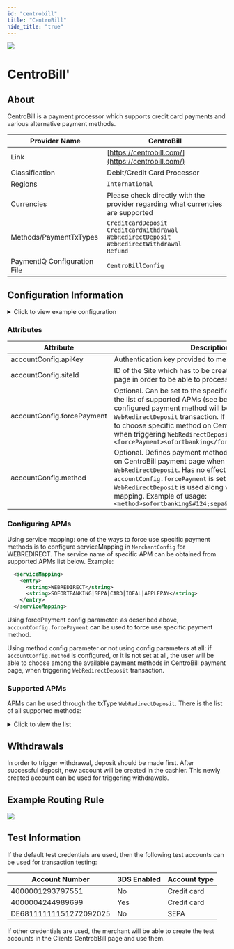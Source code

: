 ```yaml
--- 
id: "centrobill"
title: "CentroBill"
hide_title: "true"
---
```


![](/img/providers/logos/centrobill.png)

# CentroBill'
## About
CentroBill is a payment processor which supports credit card payments and various alternative payment methods.

| Provider Name                | CentroBill                                                                                                               |
|------------------------------|--------------------------------------------------------------------------------------------------------------------------|
| Link                         | [https://centrobill.com/](https://centrobill.com/)                                                                       |
| Classification               | Debit/Credit Card Processor                                                                                              |
| Regions                      | `International`                                                                                                          |
| Currencies                   | Please check directly with the provider regarding what currencies are supported                                          |
| Methods/PaymentTxTypes       | `CreditcardDeposit` <br/> `CreditcardWithdrawal` <br/> `WebRedirectDeposit` <br/> `WebRedirectWithdrawal` <br/> `Refund` |
| PaymentIQ Configuration File | `CentroBillConfig`                                                                                                       |

## Configuration Information

<details>
<summary>Click to view example configuration</summary>
<br/>

```xml
<com.devcode.paymentiq.integration.centrobill.CentroBillConfig>
    <enabled>true</enabled>
    <testMode>true</testMode>
    <useViqProxy>true</useViqProxy>
    <accounts>
        <entry>
            <string>DEFAULT</string>
            <account>
                <apiKey>??</apiKey>
                <siteId>??</siteId>
            </account>
        </entry>
    </accounts>
    <defaultDescriptor>DevCode payment</defaultDescriptor>
</com.devcode.paymentiq.integration.centrobill.CentroBillConfig>
```

</details>

### Attributes
| Attribute                  | Description                                                                                                                                                                                                                                                                                                                                                                         |
|----------------------------|-------------------------------------------------------------------------------------------------------------------------------------------------------------------------------------------------------------------------------------------------------------------------------------------------------------------------------------------------------------------------------------|
| accountConfig.apiKey       | Authentication key provided to merchant by CentroBill.                                                                                                                                                                                                                                                                                                                              |
| accountConfig.siteId       | ID of the Site which has to be created on CentroBill clients page in order to be able to process payments.                                                                                                                                                                                                                                                                          |
| accountConfig.forcePayment | Optional. Can be set to the specific payment method from the list of supported APMs (see below). If set, the configured payment method will be used for `WebRedirectDeposit`  transaction. If not set, user will be able to choose specific method on CentroBill payment page, when triggering `WebRedirectDeposit`. Example of usage: `<forcePayment>sofortbanking</forcePayment>` |
| accountConfig.method       | Optional. Defines payment methods which can be shown on CentroBill payment page when triggering `WebRedirectDeposit`. Has no effect if `accountConfig.forcePayment` is set or the `WebRedirectDeposit` is used along with the service mapping. Example of usage: `<method>sofortbanking&#124;sepa&#124;applepay</method>`                                                           |

### Configuring APMs
Using service mapping: one of the ways to force use specific payment methods is to configure serviceMapping in `MerchantConfig` for WEBREDIRECT. The service name of specific APM can be obtained from supported APMs list below.
Example:

```xml
  <serviceMapping>
    <entry>
      <string>WEBREDIRECT</string>
      <string>SOFORTBANKING|SEPA|CARD|IDEAL|APPLEPAY</string>
    </entry>
  </serviceMapping>
```

Using forcePayment config parameter: as described above, `accountConfig.forcePayment` can be used to force use specific payment method.

Using method config parameter or not using config parameters at all: if `accountConfig.method` is configured, or it is not set at all, the user will be able to choose among the available payment methods in CentroBill payment page, when triggering `WebRedirectDeposit` transaction.  

### Supported APMs

APMs can be used through the txType `WebRedirectDeposit`. There is the list of all supported methods:
<details>
<summary>Click to view the list</summary>
<br/>

| Payment Method | Service Name  |
|----------------|---------------|
| ApplePay       | applepay      |
| SEPA           | sepa          |
| Sofort Banking | sofortbanking |
| Ideal          | ideal         |
| Eps            | eps           |
| mybank         | mybank        |
| Bancontact     | bancontact    |
| Giropay        | giropay       |
| Przelewy24     | przelewy24    |
| Online Banking | onlinebanking |
| Skrill         | skrill        |
| Clickandbuy    | clickandbuy   |
| PayPal         | paypal        |
| Pix            | pix           |
| Boleto         | boleto        |
| PPS            | pps           |
| Gash           | gash          |
| Crypto         | crypto        |
| Paygarden      | paygarden     |
| Alipay         | alipay        |
| Wechat         | wechat        |
| Unionpay       | unionpay      |
| Voucher        | voucher       |
| Paysafecard    | paysafecard   |
| Ukash          | ukash         |
| Safeklick      | safeklick     |
| sms            | sms           |

</details>

## Withdrawals
In order to trigger withdrawal, deposit should be made first. After successful deposit, new account will be created in the cashier. This newly created account can be used for triggering withdrawals.  

## Example Routing Rule
![](/img/providers/routing/centrobill.png)

## Test Information

If the default test credentials are used, then the following test accounts can be used for transaction testing:

| Account Number         | 3DS Enabled | Account type |
|------------------------|-------------|--------------|
| 4000001293797551       | No          | Credit card  |
| 4000004244989699       | Yes         | Credit card  |
| DE68111111151272092025 | No          | SEPA         |

If other credentials are used, the merchant will be able to create the test accounts in the Clients CentrobBill page and use them.